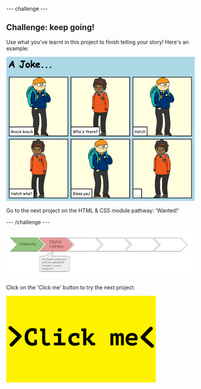 --- challenge ---
## Challenge: keep going!
Use what you've learnt in this project to finish telling your story! Here's an example:

![screenshot](images/story-final.png)

Go to the next project on the HTML & CSS module pathway: 'Wanted!'

--- /challenge ---

![progress bar](images/h1-2.png)

Click on the 'Click me' button to try the next project:

<a href="hhttps://codeclub.org/en/html1">
<img src="images/Clickme.png">
